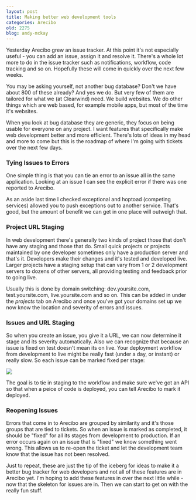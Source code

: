 ```yaml
---
layout: post
title: Making better web development tools 
categories: Arecibo
old: 2275
blog: andy-mckay
---
```

<p>Yesterday Arecibo grew an issue tracker. At this point it's not especially useful - you can add an issue, assign it and resolve it. There's a whole lot more to do in the issue tracker such as notifications, workflow, code tracking and so on. Hopefully these will come in quickly over the next few weeks.</p>
<p>You may be asking yourself, not another bug database? Don't we have about 800 of these already? And yes we do. But very few of them are tailored for what we (at Clearwind) need. We build websites. We do other things which are web based, for example mobile apps, but most of the time it's websites.</p>
<p>When you look at bug database they are generic, they focus on being usable for everyone on any project. I want features that specifically make web development better and more efficient. There's lots of ideas in my head and more to come but this is the roadmap of where I'm going with tickets over the next few days.</p>
<h3>Tying Issues to Errors</h3>
<p>One simple thing is that you can tie an error to an issue all in the same application. Looking at an issue I can see the explicit error if there was one reported to Arecibo.</p>
<p>As an aside last time I checked exceptional and hoptoad (competing services) allowed you to push exceptions out to another service. That's good, but the amount of benefit we can get in one place will outweigh that.</p>
<h3>Project URL Staging</h3>
<p>In web development there's generally two kinds of project those that don't have any staging and those that do. Small quick projects or projects maintained by one developer sometimes only have a production server and that's it. Developers make their changes and it's tested and developed live. Larger projects have a staging setup that can vary from 1 or 2 development servers to dozens of other servers, all providing testing and feedback prior to going live.</p>
<p>Usually this is done by domain switching: dev.yoursite.com, test.yoursite.com, live.yoursite.com and so on. This can be added in under the <i>projects</i> tab on Arecibo and once you've got your domains set up we now know the location and severity of errors and issues.</p>
<h3>Issues and URL Staging</h3>
<p>So when you create an issue, you give it a URL, we can now determine it stage and its severity automatically. Also we can recognize that because an issue is fixed on test doesn't mean its on live. Your deployment workflow from development to live might be really fast (under a day, or instant) or really slow. So each issue can be marked fixed per stage:</p>
<img src="http://www.agmweb.ca/files/arecibo-stages.png" class="clear" />
<p>The goal is to tie in staging to the workflow and make sure we've got an API so that when a peice of code is deployed, you can tell Arecibo to mark it deployed.</p>
<h3>Reopening Issues</h3>
<p>Errors that come in to Arecibo are grouped by similarity and it's those groups that are tied to tickets. So when an issue is marked as completed, it should be "fixed" for all its stages from development to production. If an error occurs again on an issue that is "fixed" we know something went wrong. This allows us to re-open the ticket and let the development team know that the issue has not been resolved.</p>
<p>Just to repeat, these are just the tip of the iceberg for ideas to make it a better bug tracker for web developers and not all of these features are in Arecibo yet. I'm hoping to add these features in over the next little while - now that the skeleton for issues are in. Then we can start to get on with the really fun stuff.</p>